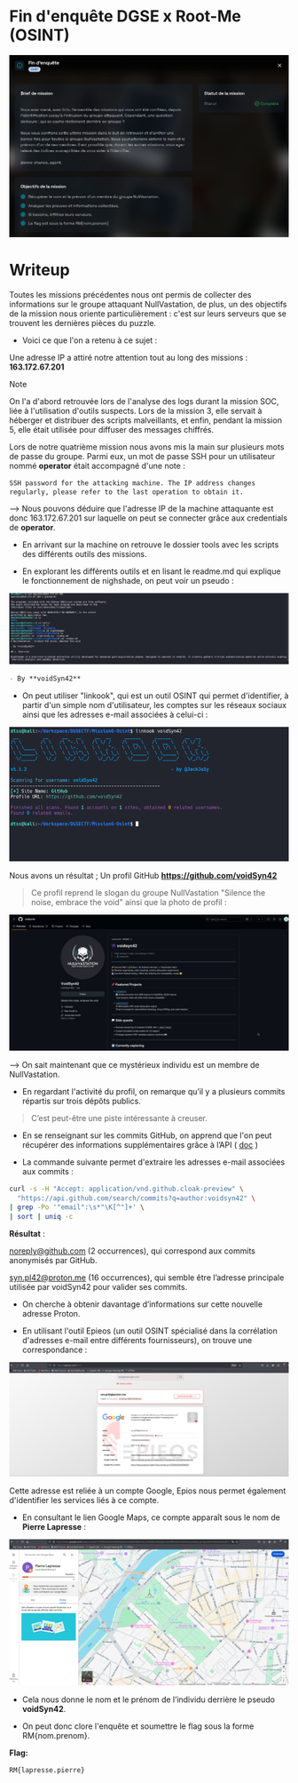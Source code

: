# Fin d'enquête DGSE x Root-Me (OSINT)

![Brief](images/brief.png)

# Writeup

Toutes les missions précédentes nous ont permis de collecter des informations sur le groupe attaquant NullVastation, de plus, un des objectifs de la mission nous oriente particulièrement : c'est sur leurs serveurs que se trouvent les dernières pièces du puzzle.

- Voici ce que l'on a retenu à ce sujet :

Une adresse IP a attiré notre attention tout au long des missions : **163.172.67.201**

> [!NOTE]
> On l'a d'abord retrouvée lors de l'analyse des logs durant la mission SOC, liée à l'utilisation d'outils suspects.
Lors de la mission 3, elle servait à héberger et distribuer des scripts malveillants, et enfin, pendant la mission 5, elle était utilisée pour diffuser des messages chiffrés.

Lors de notre quatrième mission nous avons mis la main sur plusieurs mots de passe du groupe. Parmi eux, un mot de passe SSH pour un utilisateur nommé **operator** était accompagné d'une note : 

```
SSH password for the attacking machine. The IP address changes regularly, please refer to the last operation to obtain it.
```
--> Nous pouvons déduire que l'adresse IP de la machine attaquante est donc 163.172.67.201 sur laquelle on peut se connecter grâce aux credentials de **operator**.

- En arrivant sur la machine on retrouve le dossier tools avec les scripts des différents outils des missions.

- En explorant les différents outils et en lisant le readme.md qui explique le fonctionnement de nighshade, on peut voir un pseudo : 

![SSHPSEUD](images/ssh.png)

```md
- By **voidSyn42**
```

- On peut utiliser "linkook", qui est un outil OSINT qui permet d'identifier, à partir d'un simple nom d'utilisateur, les comptes sur les réseaux sociaux ainsi que les adresses e-mail associées à celui-ci :

![SSHPSEUD](images/linkook.png)

Nous avons un résultat ; Un profil GitHub **https://github.com/voidSyn42**

> Ce profil reprend le slogan du groupe NullVastation "Silence the noise, embrace the void" ainsi que la photo de profil :

![SSHPSEUD](images/profil.png)

--> On sait maintenant que ce mystérieux individu est un membre de NullVastation.

- En regardant l'activité du profil, on remarque qu’il y a plusieurs commits répartis sur trois dépôts publics.

> C’est peut-être une piste intéressante à creuser.

- En se renseignant sur les commits GitHub, on apprend que l'on peut récupérer des informations supplémentaires grâce à l’API ( [doc](https://docs.github.com/en/rest/commits/commits?apiVersion=2022-11-28#get-a-commit)
)

- La commande suivante permet d'extraire les adresses e-mail associées aux commits :

```bash
curl -s -H "Accept: application/vnd.github.cloak-preview" \
  "https://api.github.com/search/commits?q=author:voidsyn42" \
| grep -Po '"email":\s*"\K[^"]+' \
| sort | uniq -c
```
**Résultat** :

noreply@github.com (2 occurrences), qui correspond aux commits anonymisés par GitHub.

syn.pl42@proton.me (16 occurrences), qui semble être l’adresse principale utilisée par voidSyn42 pour valider ses commits.

- On cherche à obtenir davantage d’informations sur cette nouvelle adresse Proton.

- En utilisant l'outil Epieos (un outil OSINT spécialisé dans la corrélation d'adresses e-mail entre différents fournisseurs), on trouve une correspondance :

![SSHPSEUD](images/epios.png)

Cette adresse est reliée à un compte Google, Epios nous permet également d'identifier les services liés à ce compte.

- En consultant le lien Google Maps, ce compte apparaît sous le nom de **Pierre Lapresse** :

![SSHPSEUD](images/maps.png)

- Cela nous donne le nom et le prénom de l’individu derrière le pseudo **voidSyn42**.

- On peut donc clore l'enquête et soumettre le flag sous la forme RM{nom.prenom}.

**Flag:**
```
RM{lapresse.pierre}
```
